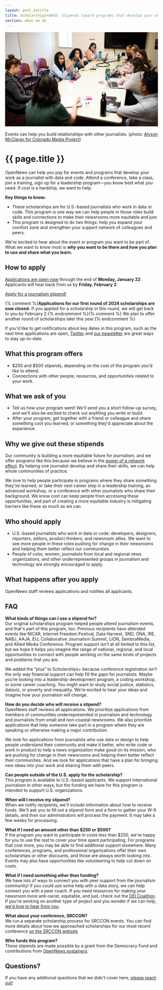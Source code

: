 ```yaml
---
layout: post_notitle
title: Scholarships+&#58; Stipends toward programs that develop your work
section: what we do
---
```


<img src="/media/img/scholarships_2023.jpg" class="topline">
<p class="caption">Events can help you build relationships with other journalists. (photo: <a href="https://creativecommons.org/licenses/by/3.0/us/">Alyson McClaran for Colorado Media Project</a>)</p>

# {{ page.title }}

OpenNews can help you pay for events and programs that develop your work as a journalist with data and code. Attend a conference, take a class, join a training, sign up for a leadership program—you know best what you need. If cost is a hardship, we want to help.

**Key things to know:**

* These scholarships are for U.S.-based journalists who work in data or code. This program is one way we can help people in those roles build skills and connections to make their newsrooms more equitable and just.
* This program is designed to do two things: help you expand your comfort zone and strengthen your support network of colleagues and peers.

We're excited to hear about the event or program you want to be part of. What we want to know most is **_why_ you want to be there and _how_ you plan to use and share what you learn.**

## How to apply

[Applications are open now](https://docs.google.com/forms/d/e/1FAIpQLSdO_4XE9fYkZzIx1Se-9cLpSlDFFHmDs3IfsE1i7UP3jcik5Q/viewform) through the end of **Monday, January 22**. Applicants will hear back from us by **Friday, February 2**.

<a class="sidebar-button" href="https://docs.google.com/forms/d/e/1FAIpQLSdO_4XE9fYkZzIx1Se-9cLpSlDFFHmDs3IfsE1i7UP3jcik5Q/viewform">Apply for a journalism stipend!</a>

{% comment %}**Applications for our first round of 2024 scholarships are now closed.** If you applied for a scholarship in this round, we will get back to you by February 2.{% endcomment %}{% comment %} We plan to offer another round of scholarships later this year.{% endcomment %}

If you'd like to get notifications about key dates in this program, such as the next time applications are open, [Twitter](https://twitter.com/opennews) and [our newsletter](http://eepurl.com/czSVTL) are great ways to stay up-to-date.

## What this program offers

* $250 and $500 stipends, depending on the cost of the program you'd like to attend.
* Connections with other people, resources, and opportunities related to your work.

## What we ask of you

* Tell us how your program went! We'll send you a short follow-up survey, and we'll also be excited to check out anything you write or build.
* After your program, get together with a friend or colleague and share something cool you learned, or something they'd appreciate about the experience.

## Why we give out these stipends

Our community is building a more equitable future for journalism, and we offer programs like this because we believe in the [power of a network effect](/blog/scholarships-networks/). By helping one journalist develop and share their skills, we can help whole communities of practice.

We love to help people participate in programs where they share something they've learned, or take their next career step in a leadership training, an advanced workshop, or a conference with other journalists who share their background. We know cost can keep people from accessing these opportunities, and part of creating a more equitable industry is mitigating barriers like these as much as we can.

## Who should apply

* U.S.-based journalists who work in data or code: developers, designers, reporters, editors, product thinkers, and newsroom allies. We want to see more people in these roles pushing for change in their newsrooms and helping them better reflect our communities.
* People of color, women, journalists from local and regional news organizations, and other underrepresented groups in journalism and technology are strongly encouraged to apply.

## What happens after you apply

OpenNews staff reviews applications and notifies all applicants.


## FAQ

**What kinds of things can I use a stipend for?**  
Our original scholarships program helped people attend journalism events, and that's part of this program, too. Previous recipients have attended events like NICAR, Internet Freedom Festival, Data Harvest, SND, ONA, IRE, NABJ, AAJA, EIJ, Collaborative Journalism Summit, LION, SembraMedia, and Allied Media Conference. Program support isn't at all limited to this list, but we hope it helps you imagine the range of national, regional, and local opportunities to connect with people working on the same kinds of projects and problems that you are.

We added the “plus” to Scholarships+ because conference registration isn’t the only way financial support can help fill the gaps for journalists. Maybe you’re looking into a leadership-development program, a coding workshop, or some career coaching. You might want to study social justice, statistics, dataviz, or poverty and inequality. We’re excited to hear your ideas and imagine how your journalism will change.

**How do you decide who will receive a stipend?**  
OpenNews staff reviews all applications. We prioritize applications from members of communities underrepresented in journalism and technology and journalists from small and non-coastal newsrooms. We also prioritize applications that help someone take part in a program where they are speaking or otherwise making a major contribution.

We look for applications from journalists who use data or design to help people understand their community and make it better, who write code or work in product to help a news organization make good on its mission, who are pushing for change in their newsrooms and helping them better reflect their communities. And we look for applications that have a plan for bringing new ideas into your work and sharing them with peers.

**Can people outside of the U.S. apply for the scholarship?**  
This program is available to U.S.-based applicants. We support international journalism in other ways, but the funding we have for this program is intended to support U.S. organizations.

**When will I receive my stipend?**  
When we notify recipients, we'll include information about how to receive funds. We'll ask you to fill out a stipend form and a form to gather your W-9 details, and then our administrators will process the payment. It may take a few weeks for processing.

**What if I need an amount other than $250 or $500?**  
If the program you want to participate in costs less than $250, we're happy for you to use the rest to cover your time spent participating. For programs that cost more, you may be able to find additional support elsewhere: Many conferences, programs, and professional organizations offer their own scholarships or other discounts, and those are always worth looking into. Events may also have opportunities like volunteering to help cut down on costs.

**What if I need something other than funding?**  
We have lots of ways to connect you with peer support from the journalism community! If you could use some help with a data story, we can help connect you with a peer coach. If you need resources for making your newsroom more anti-racist, equitable, and just, check out the [DEI Coalition](/what/community/dei-coalition/). If you're working on another type of project and you wonder if we can help, [we'd love to hear from you](mailto:team@opennews.org).

**What about your conference, SRCCON?**  
We run a separate scholarship process for SRCCON events. You can find more details about how we approached scholarships for our most recent conference [on the SRCCON website](https://2023.srccon.org/scholarships/)

**Who funds this program?**  
These stipends are made possible by a grant from the Democracy Fund and contributions from [OpenNews sustainers](https://opennews.networkforgood.com/).

## Questions?

If you have any additional questions that we didn't cover here, [please reach out!](mailto:info@opennews.org)
